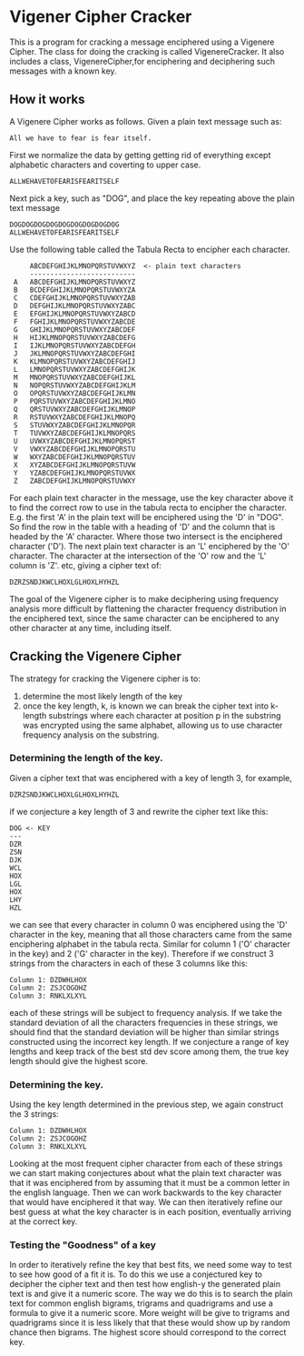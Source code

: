 # Vigener Cipher Cracker

This is a program for cracking a message enciphered using a Vigenere Cipher.  The class for doing the cracking is called
VigenereCracker.  It also includes a class, VigenereCipher,for enciphering and deciphering such messages with a known 
key.

## How it works

A Vigenere Cipher works as follows.  Given a plain text message such as:

```
All we have to fear is fear itself.
```
First we normalize the data by getting getting rid of everything except alphabetic characters and coverting 
to upper case.

```
ALLWEHAVETOFEARISFEARITSELF
```

Next pick a key, such as "DOG", and place the key repeating above the plain text message

```
DOGDOGDOGDOGDOGDOGDOGDOGDOG
ALLWEHAVETOFEARISFEARITSELF
```

Use the following table called the Tabula Recta to encipher each character.

```
     ABCDEFGHIJKLMNOPQRSTUVWXYZ  <- plain text characters
     --------------------------
 A   ABCDEFGHIJKLMNOPQRSTUVWXYZ  
 B   BCDEFGHIJKLMNOPQRSTUVWXYZA  
 C   CDEFGHIJKLMNOPQRSTUVWXYZAB  
 D   DEFGHIJKLMNOPQRSTUVWXYZABC  
 E   EFGHIJKLMNOPQRSTUVWXYZABCD  
 F   FGHIJKLMNOPQRSTUVWXYZABCDE  
 G   GHIJKLMNOPQRSTUVWXYZABCDEF  
 H   HIJKLMNOPQRSTUVWXYZABCDEFG  
 I   IJKLMNOPQRSTUVWXYZABCDEFGH  
 J   JKLMNOPQRSTUVWXYZABCDEFGHI  
 K   KLMNOPQRSTUVWXYZABCDEFGHIJ  
 L   LMNOPQRSTUVWXYZABCDEFGHIJK  
 M   MNOPQRSTUVWXYZABCDEFGHIJKL  
 N   NOPQRSTUVWXYZABCDEFGHIJKLM  
 O   OPQRSTUVWXYZABCDEFGHIJKLMN  
 P   PQRSTUVWXYZABCDEFGHIJKLMNO  
 Q   QRSTUVWXYZABCDEFGHIJKLMNOP  
 R   RSTUVWXYZABCDEFGHIJKLMNOPQ  
 S   STUVWXYZABCDEFGHIJKLMNOPQR  
 T   TUVWXYZABCDEFGHIJKLMNOPQRS  
 U   UVWXYZABCDEFGHIJKLMNOPQRST  
 V   VWXYZABCDEFGHIJKLMNOPQRSTU  
 W   WXYZABCDEFGHIJKLMNOPQRSTUV  
 X   XYZABCDEFGHIJKLMNOPQRSTUVW  
 Y   YZABCDEFGHIJKLMNOPQRSTUVWX  
 Z   ZABCDEFGHIJKLMNOPQRSTUVWXY
```
For each plain text character in the message, use the key character above it to find the correct row to
use in the tabula recta to encipher the character.  E.g. the first 'A' in the plain text will be enciphered using the 'D' in "DOG".  So
find the row in the table with a heading of 'D' and the column that is headed by the 'A' character.  Where those two 
intersect is the enciphered character ('D').  The next plain text character is an 'L' enciphered by the 'O' character.
The character at the intersection of the 'O' row and the 'L' column is 'Z'. etc, giving a cipher text of:

```
DZRZSNDJKWCLHOXLGLHOXLHYHZL
```

The goal of the Vigenere cipher is to make deciphering using frequency analysis more difficult by flattening the
character frequency distribution in the enciphered text, since the same character can be enciphered to any other 
character at any time, including itself.

## Cracking the Vigenere Cipher

The strategy for cracking the Vigenere cipher is to:
1) determine the most likely length of the key
2) once the key length, k,  is known we can break the cipher text into k-length substrings where each character at
position p in the substring was encrypted using the same alphabet, allowing us to use character frequency analysis
on the substring.

### Determining the length of the key.

Given a cipher text that was enciphered with a key of length 3, for example,

```
DZRZSNDJKWCLHOXLGLHOXLHYHZL
```

if we conjecture a key length of 3 and rewrite the cipher text like this:

```
DOG <- KEY
---
DZR
ZSN
DJK
WCL
HOX
LGL
HOX
LHY
HZL
```
we can see that every character in column 0 was enciphered using the 'D' character in the key, meaning that all those
characters came from the same enciphering alphabet in the tabula recta. Similar for column 1 ('O' character in the key) 
and 2 ('G' character in the key). Therefore if we construct 3 strings from the characters in each of these 3 columns 
like this:
```
Column 1: DZDWHLHOX  
Column 2: ZSJCOGOHZ
Column 3: RNKLXLXYL
```
each of these strings will be subject to frequency analysis.  If we take the standard deviation of all the characters
frequencies in these strings, we should find that the standard deviation will be higher than similar strings constructed
using the incorrect key length.  If we conjecture a range of key lengths and keep track of the best std dev score among
them, the true key length should give the highest score. 

### Determining the key.
Using the key length determined in the previous step, we again construct the 3 strings:
```
Column 1: DZDWHLHOX  
Column 2: ZSJCOGOHZ
Column 3: RNKLXLXYL
```
Looking at the most frequent cipher character from each of these strings we can start making conjectures about what the
plain text character was that it was enciphered from by assuming that it must be a common letter in the english
language. Then we can work backwards to the key character that would have enciphered it that way. We can then 
iteratively refine our best guess at what the key character is in each position, eventually arriving at the correct key.

### Testing the "Goodness" of a key

In order to iteratively refine the key that best fits, we need some way to test to see how good of a fit it is.  To
do this we use a conjectured key to decipher the cipher text and then test how english-y the generated plain text is
and give it a numeric score.  The way we do this is to search the plain text for common english bigrams, trigrams and
quadrigrams and use a formula to give it a numeric score. More weight will be give to trigrams and quadrigrams since
it is less likely that that these would show up by random chance then bigrams. The highest score should correspond to
the correct key.

